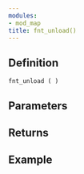 ```yaml
---
modules:
- mod_map
title: fnt_unload()
---
```


## Definition

    fnt_unload ( )

## Parameters

## Returns

## Example

```
```
